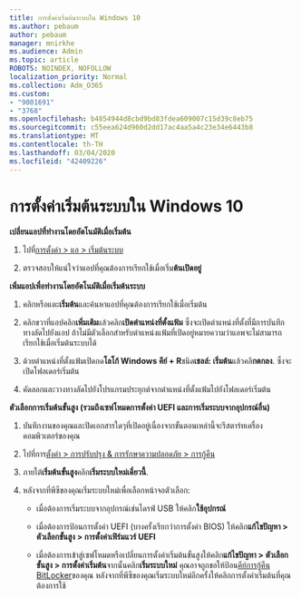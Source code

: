 ```yaml
---
title: การตั้งค่าเริ่มต้นระบบใน Windows 10
ms.author: pebaum
author: pebaum
manager: mnirkhe
ms.audience: Admin
ms.topic: article
ROBOTS: NOINDEX, NOFOLLOW
localization_priority: Normal
ms.collection: Adm_O365
ms.custom:
- "9001691"
- "3768"
ms.openlocfilehash: b4854944d8cbd9bd83fdea609007c15d39c8eb75
ms.sourcegitcommit: c55eea624d960d2dd17ac4aa5a4c23e34e6443b8
ms.translationtype: MT
ms.contentlocale: th-TH
ms.lasthandoff: 03/04/2020
ms.locfileid: "42409226"
---
```

# <a name="startup-settings-in-windows-10"></a>การตั้งค่าเริ่มต้นระบบใน Windows 10

**เปลี่ยนแอปที่ทำงานโดยอัตโนมัติเมื่อเริ่มต้น**

1. ไปที่[การตั้งค่า > แอ > เริ่มต้นระบบ](ms-settings:startupapps?activationSource=GetHelp)

2. ตรวจสอบให้แน่ใจว่าแอปที่คุณต้องการเรียกใช้เมื่อเริ่ม**ต้นเปิดอยู่**

**เพิ่มแอปเพื่อทำงานโดยอัตโนมัติเมื่อเริ่มต้นระบบ**

1. คลิกหรือแตะ**เริ่มต้น**และค้นหาแอปที่คุณต้องการเรียกใช้เมื่อเริ่มต้น

2. คลิกขวาที่แอปคลิก**เพิ่มเติม**แล้วคลิก**เปิดตำแหน่งที่ตั้งแฟ้ม** ซึ่งจะเปิดตำแหน่งที่ตั้งที่มีการบันทึกทางลัดไปยังแอป ถ้าไม่มีตัวเลือกสำหรับตำแหน่งแฟ้มที่เปิดอยู่หมายความว่าแอพจะไม่สามารถเรียกใช้เมื่อเริ่มต้นระบบได้

3. ด้วยตำแหน่งที่ตั้งแฟ้มเปิดกด**โลโก้ Windows คีย์ + R**ชนิด**เชลล์: เริ่มต้น**แล้วคลิ**กตกลง**. ซึ่งจะเปิดโฟลเดอร์เริ่มต้น

4. คัดลอกและวางทางลัดไปยังโปรแกรมประยุกต์จากตำแหน่งที่ตั้งแฟ้มไปยังโฟลเดอร์เริ่มต้น

**ตัวเลือกการเริ่มต้นขั้นสูง (รวมถึงเซฟโหมดการตั้งค่า UEFI และการเริ่มระบบจากอุปกรณ์อื่น)**

1. บันทึกงานของคุณและปิดเอกสารใดๆที่เปิดอยู่เนื่องจากขั้นตอนเหล่านี้จะรีสตาร์ทเครื่องคอมพิวเตอร์ของคุณ

2. ไปที่การ[ตั้งค่า > การปรับปรุง & การรักษาความปลอดภัย > การกู้คืน](ms-settings:recovery?activationSource=GetHelp)

3. ภายใต้**เริ่มต้นขั้นสูง**คลิก**เริ่มระบบใหม่เดี๋ยวนี้**. 

4. หลังจากที่พีซีของคุณเริ่มระบบใหม่เพื่อเลือกหน้าจอตัวเลือก:

    - เมื่อต้องการเริ่มระบบจากอุปกรณ์เช่นไดรฟ์ USB ให้คลิก**ใช้อุปกรณ์**

    - เมื่อต้องการป้อนการตั้งค่า UEFI (บางครั้งเรียกว่าการตั้งค่า BIOS) ให้คลิก**แก้ไขปัญหา > ตัวเลือกขั้นสูง > การตั้งค่าเฟิร์มแวร์ UEFI** 

    - เมื่อต้องการเข้าสู่เซฟโหมดหรือเปลี่ยนการตั้งค่าเริ่มต้นขั้นสูงให้คลิก**แก้ไขปัญหา > ตัวเลือกขั้นสูง > การตั้งค่าเริ่มต้น**จากนั้นคลิก**เริ่มระบบใหม่** คุณอาจถูกขอให้ป้อน[คีย์การกู้คืน BitLocker](https://support.microsoft.com/help/4026181/windows-10-find-my-bitlocker-recovery-key)ของคุณ หลังจากที่พีซีของคุณเริ่มระบบใหม่อีกครั้งให้คลิกการตั้งค่าเริ่มต้นที่คุณต้องการใช้